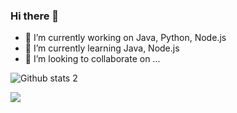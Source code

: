 ### Hi there 👋

- 🔭 I’m currently working on Java, Python, Node.js
- 🌱 I’m currently learning Java, Node.js
- 👯 I’m looking to collaborate on ...


![Github stats 2](https://github-readme-stats.vercel.app/api?username=zeytzer&show_icons=true&theme=radical)

<img src="https://gifimage.net/wp-content/uploads/2017/10/dr-manhattan-gif-5.gif" width="auto">
